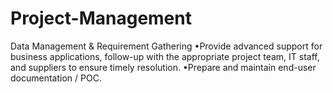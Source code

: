 # Project-Management
Data Management &amp; Requirement Gathering
•Provide advanced support for business applications, follow-up with the appropriate project team, IT staff, and suppliers to ensure timely resolution.
•Prepare and maintain end-user documentation / POC.
